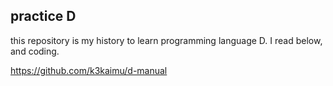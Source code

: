 ## practice D

this repository is my history to learn programming language D.
I read below, and coding.

https://github.com/k3kaimu/d-manual
